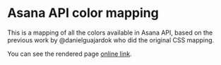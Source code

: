 Asana API color mapping
===========

This is a mapping of all the colors available in Asana API, based on the previous work by @danielguajardok who did the original CSS mapping.

You can see the rendered page [online link](http://htmlpreview.github.io/?https://github.com/siebmanb/asanacolors/blob/master/index.html).
